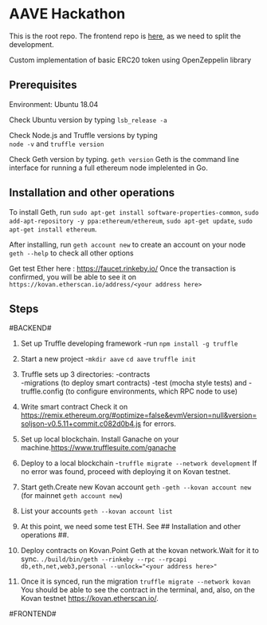 # AAVE Hackathon

This is the root repo.
The frontend repo is [here](https://github.com/jordicasesnoves/AAVE_Hackaton_frontend), as we need to split the development.



Custom implementation of basic ERC20 token using OpenZeppelin library

## Prerequisites ##
Environment: Ubuntu 18.04

Check Ubuntu version by typing
`lsb_release -a`

Check Node.js and Truffle versions  by typing  
`node -v` and  `truffle version`

Check Geth version by typing.
`geth version`
Geth is the command line interface for running a full ethereum node implelented in Go.

## Installation and other operations ##
To install Geth, run
`sudo apt-get install software-properties-common`,
`sudo add-apt-repository -y ppa:ethereum/ethereum`,
`sudo apt-get update`,
`sudo apt-get install ethereum`.

After installing, run
`geth account new` to create an account on your node
`geth --help` to check all other options

 Get test Ether here : https://faucet.rinkeby.io/
 Once the transaction is confirmed, you will be able to see it on 
 `https://kovan.etherscan.io/address/<your address here>`
 
## Steps ##

#BACKEND#

1. Set up Truffle developing framework 
  -run `npm install -g truffle`
  
2. Start a new project
  -`mkdir aave`
   `cd aave`
   `truffle init`
   
3. Truffle sets up 3 directories:
   -contracts  
   -migrations (to deploy smart contracts)
   -test (mocha style tests)
   and
   -truffle.config (to configure environments, which RPC node to use)
 
 4. Write smart contract
    Check it on https://remix.ethereum.org/#optimize=false&evmVersion=null&version=soljson-v0.5.11+commit.c082d0b4.js for errors.
   
 5. Set up local blockchain. Install Ganache on your machine.https://www.trufflesuite.com/ganache
 
 6. Deploy to a local blockchain
   -`truffle migrate --network development`
    If no error was found, proceed with deploying it on Kovan testnet.
    
 
 7. Start geth.Create new Kovan account
   `geth`
   `-geth --kovan account new` (for mainnet `geth account new`)
   
 8. List your accounts
    `geth --kovan account list`

 9. At this point, we need some test ETH.
    See ## Installation and other operations ##.
    
10. Deploy contracts on Kovan.Point Geth at the kovan network.Wait for it to sync.
    `./build/bin/geth --rinkeby --rpc --rpcapi db,eth,net,web3,personal --unlock="<your address here>"`
    
11. Once it is synced, run the migration
    `truffle migrate --network kovan`
    You should be able to see the contract in the terminal, and, also, on the Kovan testnet https://kovan.etherscan.io/.
    
    
#FRONTEND#


    
 
   
   





